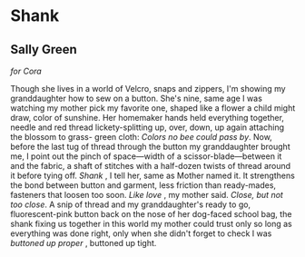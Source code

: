 # Shank
## Sally Green
_for_ _Cora_

Though she lives in a world of Velcro, snaps
and zippers, I'm showing my granddaughter how
to sew on a button. She's nine, same age I was
watching my mother pick my favorite one, shaped
like a flower a child might draw, color of sunshine.
Her homemaker hands held everything together,
needle and red thread lickety-splitting up, over,
down, up again attaching the blossom to grass-
green cloth: _Colors no bee could pass by_. Now, before
the last tug of thread through the button
my granddaughter brought me, I point out the pinch
of space—width of a scissor-blade—between it
and the fabric, a shaft of stitches with a half-dozen
twists of thread around it before tying off. _Shank_ ,
I tell her, same as Mother named it. It strengthens
the bond between button and garment, less
friction than ready-mades, fasteners that loosen
too soon. _Like love_ , my mother said. _Close, but not too_
 _close_. A snip of thread and my granddaughter's ready
to go, fluorescent-pink button back on the nose
of her dog-faced school bag, the shank fixing us
together in this world my mother could trust
only so long as everything was done right, only
when she didn't forget to check I was _buttoned up_
 _proper_ , buttoned up tight.